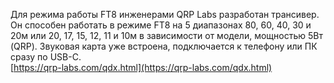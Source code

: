 Для режима работы FT8 инженерами QRP Labs разработан трансивер. Он способен работать в режиме FT8 на 5 диапазонах 80, 60, 40, 30 и 20м или 20, 17, 15, 12, 11 и 10м в зависимости от модели, мощностью 5Вт (QRP). Звуковая карта уже встроена, подключается к телефону или ПК сразу по USB-C.  
[https://qrp-labs.com/qdx.html](https://qrp-labs.com/qdx.html)  

